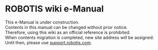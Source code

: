 # ROBOTIS wiki e-Manual

This e-Manual is under construction.  
Contents in this manual can be changed without prior notice.  
Therefore, using this wiki as an official reference is prohibited.  
When contents migration is completed, new site address will be assigned.  
Until then, please use [support.robotis.com](#http://support.robotis.com).  
